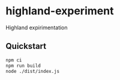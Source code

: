 # highland-experiment

Highland expirimentation

## Quickstart

```bash
npm ci
npm run build
node ./dist/index.js
```
